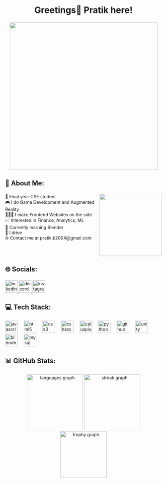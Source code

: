 <h1 align="center">Greetings👋 Pratik here!</h1>

###

<div align="center">
  <img height="475" src="https://i.giphy.com/media/v1.Y2lkPTc5MGI3NjExcjczYmthZnAya3Z1YXd5M2U2em43MDMyM2Z5NGdjOHl0NjY2MXU0dCZlcD12MV9pbnRlcm5hbF9naWZfYnlfaWQmY3Q9Zw/g2onDlYL88KWFCJKlR/giphy.gif"  />
</div>

###

<h2 align="left">💫 About Me:</h2>

###

<img align="right" height="200" src="https://media1.tenor.com/m/B8xT8mGbzz0AAAAd/ryan-gosling.gif"  />

###

<p align="left">🥸 Final year CSE student<br>🎮 I do Game Development and Augmented Reality<br>👨🏻‍💻 I make Frontend Websites on the side<br>📈 Interested in Finance, Analytics, ML<br>📸 Currently learning Blender<br>🚗 I drive<br>🌐 Contact me at pratik.k2004@gmail.com</p>

###

<br clear="both">

<h2 align="left">🌐 Socials:</h2>

###

<div align="left">
  <a href="https://www.linkedin.com/in/pratik-kumar-a61a46271/" target="_blank">
    <img src="https://img.shields.io/static/v1?message=LinkedIn&logo=linkedin&label=&color=0077B5&logoColor=white&labelColor=&style=for-the-badge" height="40" alt="linkedin logo"  />
  </a>
  <a href="https://discord.com/invite/xxibpdragon" target="_blank">
    <img src="https://img.shields.io/static/v1?message=Discord&logo=discord&label=&color=7289DA&logoColor=white&labelColor=&style=for-the-badge" height="40" alt="discord logo"  />
  </a>
  <a href="https://www.instagram.com/hoodboypk/" target="_blank">
    <img src="https://img.shields.io/static/v1?message=Instagram&logo=instagram&label=&color=E4405F&logoColor=white&labelColor=&style=for-the-badge" height="40" alt="instagram logo"  />
  </a>
</div>

###

<h2 align="left">💻 Tech Stack:</h2>

###

<div align="left">
  <img src="https://cdn.jsdelivr.net/gh/devicons/devicon/icons/javascript/javascript-original.svg" height="40" alt="javascript logo"  />
  <img width="12" />
  <img src="https://cdn.jsdelivr.net/gh/devicons/devicon/icons/html5/html5-original.svg" height="40" alt="html5 logo"  />
  <img width="12" />
  <img src="https://cdn.jsdelivr.net/gh/devicons/devicon/icons/css3/css3-original.svg" height="40" alt="css3 logo"  />
  <img width="12" />
  <img src="https://cdn.jsdelivr.net/gh/devicons/devicon/icons/csharp/csharp-original.svg" height="40" alt="csharp logo"  />
  <img width="12" />
  <img src="https://cdn.jsdelivr.net/gh/devicons/devicon/icons/cplusplus/cplusplus-original.svg" height="40" alt="cplusplus logo"  />
  <img width="12" />
  <img src="https://cdn.jsdelivr.net/gh/devicons/devicon/icons/python/python-original.svg" height="40" alt="python logo"  />
  <img width="12" />
  <img src="https://skillicons.dev/icons?i=github" height="40" alt="github logo"  />
  <img width="12" />
  <img src="https://cdn.simpleicons.org/unity/FFFFFF" height="40" alt="unity logo"  />
  <img width="12" />
  <img src="https://skillicons.dev/icons?i=blender" height="40" alt="blender logo"  />
  <img width="12" />
  <img src="https://cdn.simpleicons.org/mysql/4479A1" height="40" alt="mysql logo"  />
</div>

###

<h2 align="left">📊 GitHub Stats:</h2>

###

<div align="center">
  <img src="https://github-readme-stats.vercel.app/api/top-langs?username=hoodboypk&locale=en&hide_title=false&layout=compact&card_width=320&langs_count=5&theme=dracula&hide_border=true&order=2" height="180" alt="languages graph"  />
  <img src="https://streak-stats.demolab.com?user=hoodboypk&locale=en&mode=daily&theme=dracula&hide_border=true&border_radius=5&order=3" height="180" alt="streak graph"  />
  <img src="https://github-profile-trophy.vercel.app?username=hoodboypk&theme=dracula&column=-1&row=1&margin-w=8&margin-h=8&no-bg=false&no-frame=false&order=4" height="150" alt="trophy graph"  />
</div>

###
